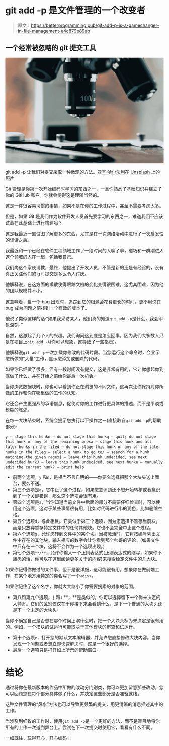 # git add -p 是文件管理的一个改变者

> 原文：<https://betterprogramming.pub/git-add-p-is-a-gamechanger-in-file-management-e4c879e89ab>

## 一个经常被忽略的 git 提交工具

![](img/0db9568dfde2aa5e9fb3c42cdca1bd2c.png)

git add -p 让我们对提交采取一种微观的方法。[亚辛·哈尔法利](https://unsplash.com/@yassine_khalfalli?utm_source=medium&utm_medium=referral)在 [Unsplash](https://unsplash.com?utm_source=medium&utm_medium=referral) 上的照片

Git 管理是你第一次开始编码时学习的东西之一，一旦你熟悉了基础知识并建立了你的 GitHub 账户，你就会觉得这是理所当然的。

这是一件很容易习惯的事情，如果不是在你的工作过程中，甚至不需要考虑太多。

但是，如果 Git 是我们作为软件开发人员首先要学习的东西之一，难道我们不应该试着在此基础上进行构建吗？

这是我最近一直试图了解更多的东西，尤其是在一次网络活动中进行了一次启发性的谈话之后。

我最近和一个已经在软件工程领域工作了一段时间的人聊了聊，碰巧和一群刚进入这个领域的人在一起，包括我自己。

我们向这个家伙请教，最终，他提出了开发人员，不管是新的还是有经验的，没有真正关注他们的 g it 提交是多么令人讨厌。

他解释说，在这方面的懒散使得跟踪文档的变化变得很困难，这尤其困难，因为他的团队规模并不小。

这意味着，当一个 bug 出现时，追踪到它的根源会花费更长的时间，更不用说在 bug 成为问题之前找到一个有效的版本了。

他说了类似这样的话:“如果我采访某人，他们真的知道`git add -p`是什么，我会印象深刻。”

自然，这激起了几个人的兴趣。我们询问这到底是怎么回事，因为我们大多数人只是在项目上`git add -A`(你可以想象，这导致了一些指责)。

他解释说`git add -p`一次加载你修改的代码片段。当您运行这个命令时，会显示您所做的“大量”工作，显示您添加或删除的代码。

如果你已经做了很多，但有一段时间没有提交，这是非常有用的，它让你想起你到底做了什么，并在开始之前给你最后一次机会。

当你浏览数据块时，你也可以看到你正在浏览的不同文件。这再次让你保持对你所做的工作和你在哪里做的工作的认知。

它还会产生更强烈的承诺信息，促使对你的工作进行更具体的描述，而不是平淡或模糊的陈述。

在每一大块结束时，系统会提示您执行以下操作之一(直接取自`git add -p`的帮助部分):

```
y — stage this hunkn — do not stage this hunkq — quit; do not stage this hunk or any of the remaining onesa — stage this hunk and all later hunks in the filed — do not stage this hunk or any of the later hunks in the fileg — select a hunk to go to/ — search for a hunk matching the given regexj — leave this hunk undecided, see next undecided hunkJ — leave this hunk undecided, see next hunke — manually edit the current hunk? — print help
```

*   前两个选项，`y` 和`n`，是相当不言自明的——你要么选择把那个大块头送上舞台，要么不送。
*   第三个选项是`q`，它中止了这个过程，如果您意识到还不想开始转移或者意识到了一个关键错误，那么这个选项会很有用。
*   第四个选项是`a`，当你知道当前文件中后面的部分不需要仔细检查时，可以使用这个选项。这对于某些事情很有用，比如对代码进行小的润色，比如删除空格。
*   第五个选项`d`，与此相反。它类似于第三个选项，因为您选择不暂存当前块，而是只放弃暂存特定文件中的任何其他块。它也不会完全中止这个过程。
*   第六个选项`g`，允许您转到文件中的某个块。当被激活时，它将按编号列出文件中存在的其他块。输入相应的数字会让你看到那个帅哥的评论。(如果文件中只存在一个块，这将不会作为一个选项出现。)
*   第七个选项`**/**`，允许你输入一个正则表达式(正则表达式的缩写，如果你不熟悉的话，你可以在这里阅读更多关于[的内容)来搜索给定文件中的几大块。](https://medium.com/better-programming/the-joy-of-regular-expressions-part-1-what-is-regex-539dc581e282)

如果你记得你做过的某件事，但不是很详细，这可能很有用。想象你在做前端工作，在某个地方用特定的类名写了一个`<div>`。

如果你记住了这个名字，你就大大缩小了你需要搜索的对象的范围。

*   第八和第九个选项，`j` 和`J` **，**是类似的，你可以选择留下一个尚未决定的大帅哥。它们的区别仅仅在于你接下来会看到什么，是下一个普通的大块头还是下一个未定的大块头。

当你不确定自己是否想在那个时候上演什么时，把一个大块头标为未决定是很有用的。例如，一个模块的试运行可能取决于其他模块的审查和试运行。

*   第十个选项`e`，打开您的默认文本编辑器，并允许您直接修改大块内容。当你发现一个问题或者想立即快速解决时，这是一个很好的选择。
*   最后一个选项只是打开如上所示的帮助窗口。

# 结论

通过将你在最新版本的作品中所做的改动分门别类，你可以更加留意那些改动。您可以回顾您在每个部分具体做了什么，并决定这些部分是否准备就绪。

这种文件管理的“风水”方法也可以导致更频繁的提交，用更清晰的消息描述其中的工作。

当涉及到细致的工作时，使用`git add -p`是一个更好的方法，而不是盲目地将你所有的工作一次送到舞台上。尝试在下一次提交时使用它，看看有什么不同。

一如既往，玩得开心，开心编码！